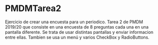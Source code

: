 # PMDMTarea2
Ejercicio de crear una encuesta para un periodico.
Tarea 2 de PMDM 2019/20 que consiste en una encuesta de 8 preguntas cada una en una pantalla diferente.
Se trata de usar distintas pantallas y enviar informacion entre ellas.
Tambien se usa un menú y varios CheckBox y RadioButtons.
